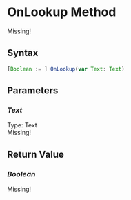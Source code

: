 # OnLookup Method
Missing!

## Syntax
```javascript
[Boolean := ] OnLookup(var Text: Text)
```

## Parameters
### *Text*
Type: Text<br/>
Missing!

## Return Value
### *Boolean*
Missing!

